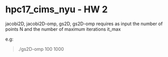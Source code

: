 # hpc17_cims_nyu - HW 2

jacobi2D, jacobi2D-omp, gs2D, gs2D-omp requires as input the number of points N and the number of maximum iterations it_max 

e.g:

> ./gs2D-omp 100 1000
